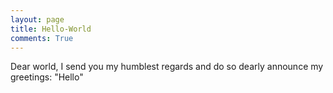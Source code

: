 ```yaml
---
layout: page
title: Hello-World
comments: True
---
```

Dear world, I send you my humblest regards and do so dearly announce my
greetings: "Hello"
